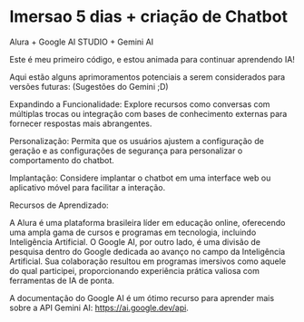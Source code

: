 # Imersao 5 dias + criação de Chatbot 
Alura + Google AI STUDIO + Gemini AI 

Este é meu primeiro código, e estou animada para continuar aprendendo IA! 

Aqui estão alguns aprimoramentos potenciais a serem considerados para versões futuras: (Sugestões do Gemini ;D) 

Expandindo a Funcionalidade: Explore recursos como conversas com múltiplas trocas ou integração com bases de conhecimento externas para fornecer respostas mais abrangentes.

Personalização: Permita que os usuários ajustem a configuração de geração e as configurações de segurança para personalizar o comportamento do chatbot.

Implantação: Considere implantar o chatbot em uma interface web ou aplicativo móvel para facilitar a interação.

Recursos de Aprendizado:

A Alura é uma plataforma brasileira líder em educação online, oferecendo uma ampla gama de cursos e programas em tecnologia, incluindo Inteligência Artificial. O Google AI, por outro lado, é uma divisão de pesquisa dentro do Google dedicada ao avanço no campo da Inteligência Artificial. Sua colaboração resultou em programas imersivos como aquele do qual participei, proporcionando experiência prática valiosa com ferramentas de IA de ponta.


A documentação do Google AI é um ótimo recurso para aprender mais sobre a API Gemini AI: https://ai.google.dev/api.
